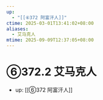 ```yaml
---
up:
  - "[[⑥372 阿富汗人]]"
ctime: 2025-03-01T13:41:02+08:00
aliases:
  - 艾马克人
mtime: 2025-09-09T12:37:05+08:00
---
```


# ⑥372.2 艾马克人

- up: [[⑥372 阿富汗人]]
